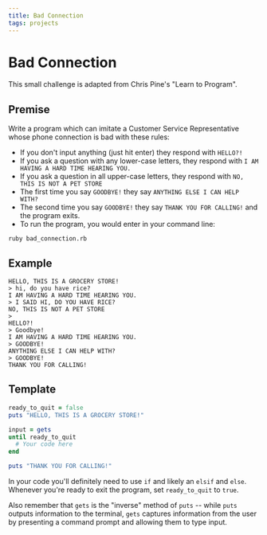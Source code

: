 ```yaml
---
title: Bad Connection
tags: projects
---
```


# Bad Connection

This small challenge is adapted from Chris Pine's "Learn to Program".

## Premise

Write a program which can imitate a Customer Service Representative whose phone connection is bad with these rules:

* If you don't input anything (just hit enter) they respond with `HELLO?!`
* If you ask a question with any lower-case letters, they respond with
`I AM HAVING A HARD TIME HEARING YOU.`
* If you ask a question in all upper-case letters, they respond with
`NO, THIS IS NOT A PET STORE`
* The first time you say `GOODBYE!` they say `ANYTHING ELSE I CAN HELP WITH?`
* The second time you say `GOODBYE!` they say `THANK YOU FOR CALLING!` and the program
exits.
* To run the program, you would enter in your command line:
```
ruby bad_connection.rb
```


## Example

```
HELLO, THIS IS A GROCERY STORE!
> hi, do you have rice?
I AM HAVING A HARD TIME HEARING YOU.
> I SAID HI, DO YOU HAVE RICE?
NO, THIS IS NOT A PET STORE
>
HELLO?!
> Goodbye!
I AM HAVING A HARD TIME HEARING YOU.
> GOODBYE!
ANYTHING ELSE I CAN HELP WITH?
> GOODBYE!
THANK YOU FOR CALLING!
```

## Template

```ruby
ready_to_quit = false
puts "HELLO, THIS IS A GROCERY STORE!"

input = gets
until ready_to_quit
  # Your code here
end

puts "THANK YOU FOR CALLING!"
```

In your code you'll definitely need to use `if` and likely an `elsif` and `else`.
Whenever you're ready to exit the program, set `ready_to_quit` to `true`.

Also remember that `gets` is the "inverse" method of `puts` -- while `puts` outputs information to the terminal, `gets` captures information from the user by presenting a command prompt and allowing them to type input.
